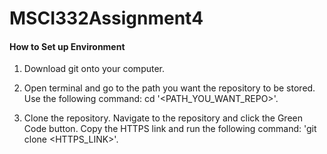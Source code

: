 # MSCI332Assignment4
<html>
    <div>
        
#### How to Set up Environment
        
1) Download git onto your computer.

2) Open terminal and go to the path you want the repository to be stored. Use the following command:
cd '<PATH_YOU_WANT_REPO>'.

3) Clone the repository. Navigate to the repository and click the Green Code button. Copy the HTTPS link and run the following command:
'git clone <HTTPS_LINK>'.

</div>
<html>
